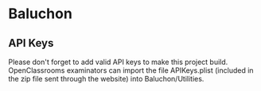 # Baluchon

## API Keys
Please don't forget to add valid API keys to make this project build.
OpenClassrooms examinators can import the file APIKeys.plist (included in the zip file sent through the website) into Baluchon/Utilities.
